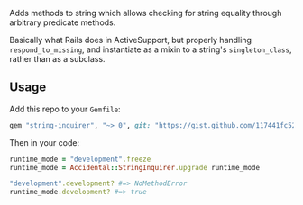 Adds methods to string which allows checking for string equality through
arbitrary predicate methods.

Basically what Rails does in ActiveSupport, but properly handling `respond_to_missing`,
and instantiate as a mixin to a string's `singleton_class`, rather than as a subclass.

## Usage

Add this repo to your `Gemfile`:

```ruby
gem "string-inquirer", "~> 0", git: "https://gist.github.com/117441fc5236de9f7d54b76894d69dec.git"
```

Then in your code:

```ruby
runtime_mode = "development".freeze
runtime_mode = Accidental::StringInquirer.upgrade runtime_mode

"development".development? #=> NoMethodError
runtime_mode.development? #=> true
```